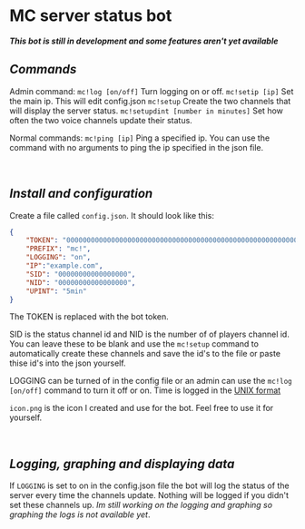 # MC server status bot

***This bot is still in development and some features aren't yet available***

## *Commands*
Admin command:
`mc!log [on/off]` Turn logging on or off. 
`mc!setip [ip]` Set the main ip. This will edit config.json
`mc!setup` Create the two channels that will display the server status.
`mc!setupdint [number in minutes]` Set how often the two voice channels update their status.

Normal commands:
`mc!ping [ip]` Ping a specified ip. You can use the command with no arguments to ping the ip specified in the json file.

<br>

## *Install and configuration*
Create a file called `config.json`. It should look like this:
```json
{
    "TOKEN": "0000000000000000000000000000000000000000000000000000000000000000",
    "PREFIX": "mc!",
    "LOGGING": "on",
    "IP":"example.com",
    "SID": "00000000000000000",
    "NID": "00000000000000000",
    "UPINT": "5min"
}
```
The TOKEN is replaced with the bot token. 

SID is the status channel id and NID is the number of of players channel id. You can leave these to be blank and use the  `mc!setup` command to automatically create these channels and save the id's to the file or paste thise id's into the json yourself. 

LOGGING can be turned of in the config file or an admin can use the `mc!log [on/off]` command to turn it off or on. Time is logged in the [UNIX format](https://en.wikipedia.org/wiki/Unix_time)

`icon.png` is the icon I created and use for the bot. Feel free to use it for yourself.

<br>

## *Logging, graphing and displaying data*
If `LOGGING` is set to on in the config.json file the bot will log the status of the server every time the channels update. Nothing will be logged if you didn't set these channels up. *Im still working on the logging and graphing so graphing the logs is not available yet*.